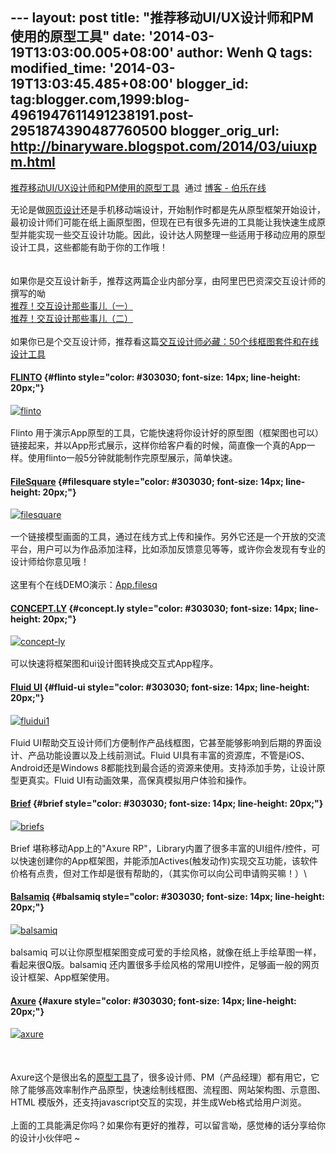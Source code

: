 --- layout: post title: "推荐移动UI/UX设计师和PM使用的原型工具" date:
'2014-03-19T13:03:00.005+08:00' author: Wenh Q tags: modified\_time:
'2014-03-19T13:03:45.485+08:00' blogger\_id:
tag:blogger.com,1999:blog-4961947611491238191.post-2951874390487760500
blogger\_orig\_url: http://binaryware.blogspot.com/2014/03/uiuxpm.html
---
[推荐移动UI/UX设计师和PM使用的原型工具](http://blog.jobbole.com/63163/)  通过
[博客 - 伯乐在线](http://blog.jobbole.com/)
<div dir="ltr" style="margin-top: 15px;">

无论是做[网页设计](http://blog.jobbole.com/51412/)还是手机移动端设计，开始制作时都是先从原型框架开始设计，最初设计师们可能在纸上画原型图，但现在已有很多先进的工具能让我快速生成原型并能实现一些交互设计功能。因此，设计达人网整理一些适用于移动应用的原型设计工具，这些都能有助于你的工作哦！\
\
\
如果你是交互设计新手，推荐这两篇企业内部分享，由阿里巴巴资深交互设计师的撰写的呦\
[推荐！交互设计那些事儿（一）](http://www.uisdc.com/interaction-design-3)\
[推荐！交互设计那些事儿（二）](http://www.uisdc.com/interaction-design-4)\
\
如果你已是个交互设计师，推荐看这篇[交互设计师必藏：50个线框图套件和在线设计工具](http://www.uisdc.com/interaction-kits)
#### [**FLINTO**](https://www.flinto.com/) {#flinto style="color: #303030; font-size: 14px; line-height: 20px;"}

<div style="color: #303030; font-size: 14px; line-height: 20px;">

[![flinto](http://jbcdn2.b0.upaiyun.com/2014/03/07185aedb3db531f4086f669f182b9d4.jpg)](http://jbcdn2.b0.upaiyun.com/2014/03/07185aedb3db531f4086f669f182b9d4.jpg "推荐移动UI/UX设计师和PM使用的原型工具 ")

</div>

Flinto
用于演示App原型的工具，它能快速将你设计好的原型图（框架图也可以）链接起来，并以App形式展示，这样你给客户看的时候，简直像一个真的App一样。使用flinto一般5分钟就能制作完原型展示，简单快速。
#### [**FileSquare**](http://filesq.com/) {#filesquare style="color: #303030; font-size: 14px; line-height: 20px;"}

<div style="color: #303030; font-size: 14px; line-height: 20px;">

[![filesquare](http://jbcdn2.b0.upaiyun.com/2014/03/3e8fe230e6a4c91938237a8ac870658e.jpg)](http://jbcdn2.b0.upaiyun.com/2014/03/3e8fe230e6a4c91938237a8ac870658e.jpg "推荐移动UI/UX设计师和PM使用的原型工具 ")

</div>

一个链接模型画面的工具，通过在线方式上传和操作。另外它还是一个开放的交流平台，用户可以为作品添加注释，比如添加反馈意见等等，或许你会发现有专业的设计师给你意见哦！\
\
这里有个在线DEMO演示：[App.filesq](http://app.filesq.com/projects/dHIpVa)
#### [**CONCEPT.LY**](http://concept.ly/) {#concept.ly style="color: #303030; font-size: 14px; line-height: 20px;"}

<div style="color: #303030; font-size: 14px; line-height: 20px;">

[![concept-ly](http://jbcdn2.b0.upaiyun.com/2014/03/dc28928dfd785068f45c8053cc7ac5e9.jpg)](http://jbcdn2.b0.upaiyun.com/2014/03/dc28928dfd785068f45c8053cc7ac5e9.jpg "推荐移动UI/UX设计师和PM使用的原型工具 ")

</div>

可以快速将框架图和ui设计图转换成交互式App程序。
#### [**Fluid UI**](https://www.fluidui.com/) {#fluid-ui style="color: #303030; font-size: 14px; line-height: 20px;"}

<div style="color: #303030; font-size: 14px; line-height: 20px;">

[![fluidui1](http://jbcdn2.b0.upaiyun.com/2014/03/99ebf13f43aa7d5e7ea00fddd2588a3d.jpg)](http://jbcdn2.b0.upaiyun.com/2014/03/99ebf13f43aa7d5e7ea00fddd2588a3d.jpg "推荐移动UI/UX设计师和PM使用的原型工具 ")

</div>

Fluid
UI帮助交互设计师们方便制作产品线框图，它甚至能够影响到后期的界面设计、产品功能设置以及上线前测试。Fluid
UI具有丰富的资源库，不管是iOS、Android还是Windows
8都能找到最合适的资源来使用。支持添加手势，让设计原型更真实。Fluid
UI有动画效果，高保真模拟用户体验和操作。
#### [**Brief**](http://giveabrief.com/) {#brief style="color: #303030; font-size: 14px; line-height: 20px;"}

<div style="color: #303030; font-size: 14px; line-height: 20px;">

[![briefs](http://jbcdn2.b0.upaiyun.com/2014/03/97348af717a272f082f19f25555c2f0f.jpg)](http://jbcdn2.b0.upaiyun.com/2014/03/97348af717a272f082f19f25555c2f0f.jpg "推荐移动UI/UX设计师和PM使用的原型工具 ")

</div>

Brief 堪称移动App上的"Axure
RP"，Library内置了很多丰富的UI组件/控件，可以快速创建你的App框架图，并能添加Actives(触发动作)实现交互功能，该软件价格有点贵，但对工作却是很有帮助的，（其实你可以向公司申请购买嘛！）\
#### [**Balsamiq**](http://balsamiq.com/) {#balsamiq style="color: #303030; font-size: 14px; line-height: 20px;"}

<div style="color: #303030; font-size: 14px; line-height: 20px;">

[![balsamiq](http://jbcdn2.b0.upaiyun.com/2014/03/b70529aee218798e726f094b41e251bf.jpg)](http://jbcdn2.b0.upaiyun.com/2014/03/b70529aee218798e726f094b41e251bf.jpg "推荐移动UI/UX设计师和PM使用的原型工具 ")

</div>

balsamiq
可以让你原型框架图变成可爱的手绘风格，就像在纸上手绘草图一样，看起来很Q版。balsamiq
还内置很多手绘风格的常用UI控件，足够画一般的网页设计框架、App框架使用。
#### [**Axure**](http://www.axure.com/) {#axure style="color: #303030; font-size: 14px; line-height: 20px;"}

<div style="color: #303030; font-size: 14px; line-height: 20px;">

[![axure](http://jbcdn2.b0.upaiyun.com/2014/03/7b0dcc3123a87ba1616b7507933856d0.jpg)](http://jbcdn2.b0.upaiyun.com/2014/03/7b0dcc3123a87ba1616b7507933856d0.jpg "推荐移动UI/UX设计师和PM使用的原型工具 ")

</div>

\
\
Axure这个是很出名的[原型工具](http://www.uisdc.com/tag/%E5%8E%9F%E5%9E%8B%E5%B7%A5%E5%85%B7)了，很多设计师、PM（产品经理）都有用它，它除了能够高效率制作产品原型，快速绘制线框图、流程图、网站架构图、示意图、HTML
模版外，还支持javascript交互的实现，并生成Web格式给用户浏览。\
\
上面的工具能满足你吗？如果你有更好的推荐，可以留言呦，感觉棒的话分享给你的设计小伙伴吧
\~

</div>
